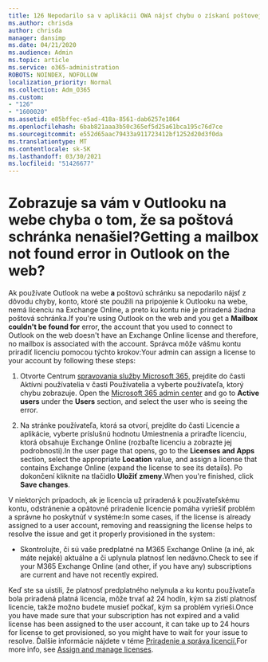 ```yaml
---
title: 126 Nepodarilo sa v aplikácii OWA nájsť chybu o získaní poštovej schránky?
ms.author: chrisda
author: chrisda
manager: dansimp
ms.date: 04/21/2020
ms.audience: Admin
ms.topic: article
ms.service: o365-administration
ROBOTS: NOINDEX, NOFOLLOW
localization_priority: Normal
ms.collection: Adm_O365
ms.custom:
- "126"
- "1600020"
ms.assetid: e85bffec-e5ad-418a-8561-dab6257e1864
ms.openlocfilehash: 6bab821aaa3b50c365ef5d25a61bca195c76d7ce
ms.sourcegitcommit: e552d65aac79433a911723412bf1252d20d3f0da
ms.translationtype: MT
ms.contentlocale: sk-SK
ms.lasthandoff: 03/30/2021
ms.locfileid: "51426677"
---
```

# <a name="getting-a-mailbox-not-found-error-in-outlook-on-the-web"></a><span data-ttu-id="f4151-102">Zobrazuje sa vám v Outlooku na webe chyba o tom, že sa poštová schránka nenašiel?</span><span class="sxs-lookup"><span data-stu-id="f4151-102">Getting a mailbox not found error in Outlook on the web?</span></span>

<span data-ttu-id="f4151-103">Ak používate Outlook na webe **a** poštovú schránku sa nepodarilo nájsť z dôvodu chyby, konto, ktoré ste použili na pripojenie k Outlooku na webe, nemá licenciu na Exchange Online, a preto ku kontu nie je priradená žiadna poštová schránka.</span><span class="sxs-lookup"><span data-stu-id="f4151-103">If you're using Outlook on the web and you get a **Mailbox couldn't be found for** error, the account that you used to connect to Outlook on the web doesn't have an Exchange Online license and therefore, no mailbox is associated with the account.</span></span> <span data-ttu-id="f4151-104">Správca môže vášmu kontu priradiť licenciu pomocou týchto krokov:</span><span class="sxs-lookup"><span data-stu-id="f4151-104">Your admin can assign a license to your account by following these steps:</span></span>

1. <span data-ttu-id="f4151-105">Otvorte Centrum [spravovania služby Microsoft 365,](https://portal.office.com/adminportal/home#/homepage) prejdite do časti Aktívni používatelia v časti Používatelia a vyberte používateľa, ktorý chybu zobrazuje.  </span><span class="sxs-lookup"><span data-stu-id="f4151-105">Open the [Microsoft 365 admin center](https://portal.office.com/adminportal/home#/homepage) and go to **Active users** under the **Users** section, and select the user who is seeing the error.</span></span>

2. <span data-ttu-id="f4151-106">Na stránke používateľa, ktorá sa  otvorí, prejdite do časti  Licencie a aplikácie, vyberte príslušnú hodnotu Umiestnenia a priraďte licenciu, ktorá obsahuje Exchange Online (rozbaľte licenciu a zobrazte jej podrobnosti).</span><span class="sxs-lookup"><span data-stu-id="f4151-106">In the user page that opens, go to the **Licenses and Apps** section, select the appropriate **Location** value, and assign a license that contains Exchange Online (expand the license to see its details).</span></span> <span data-ttu-id="f4151-107">Po dokončení kliknite na tlačidlo **Uložiť zmeny**.</span><span class="sxs-lookup"><span data-stu-id="f4151-107">When you're finished, click **Save changes**.</span></span>

<span data-ttu-id="f4151-108">V niektorých prípadoch, ak je licencia už priradená k používateľskému kontu, odstránenie a opätovné priradenie licencie pomáha vyriešiť problém a správne ho poskytnúť v systéme:</span><span class="sxs-lookup"><span data-stu-id="f4151-108">In some cases, if the license is already assigned to a user account, removing and reassigning the license helps to resolve the issue and get it properly provisioned in the system:</span></span> 

- <span data-ttu-id="f4151-109">Skontrolujte, či sú vaše predplatné na M365 Exchange Online (a iné, ak máte nejaké) aktuálne a či uplynula platnosť len nedávno.</span><span class="sxs-lookup"><span data-stu-id="f4151-109">Check to see if your M365 Exchange Online (and other, if you have any) subscriptions are current and have not recently expired.</span></span>

<span data-ttu-id="f4151-110">Keď ste sa uistili, že platnosť predplatného nelynula a ku kontu používateľa bola priradená platná licencia, môže trvať až 24 hodín, kým sa zistí platnosť licencie, takže možno budete musieť počkať, kým sa problém vyrieši.</span><span class="sxs-lookup"><span data-stu-id="f4151-110">Once you have made sure that your subscription has not expired and a valid license has been assigned to the user account, it can take up to 24 hours for license to get provisioned, so you might have to wait for your issue to resolve.</span></span> <span data-ttu-id="f4151-111">Ďalšie informácie nájdete v téme [Priradenie a správa licencií.](https://docs.microsoft.com/deployoffice/overview-licensing-activation-microsoft-365-apps#assign-and-manage-licenses)</span><span class="sxs-lookup"><span data-stu-id="f4151-111">For more info, see [Assign and manage licenses](https://docs.microsoft.com/deployoffice/overview-licensing-activation-microsoft-365-apps#assign-and-manage-licenses).</span></span>
